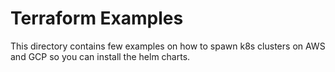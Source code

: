 # Terraform Examples

This directory contains few examples on how to spawn k8s clusters on AWS and GCP so you can install the helm charts.